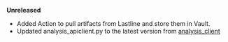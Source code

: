 **Unreleased**

* Added Action to pull artifacts from Lastline and store them in Vault.
* Updated analysis_apiclient.py to the latest version from [analysis_client](https://user.lastline.com/analysis/api-docs/html/analysis_client.html)